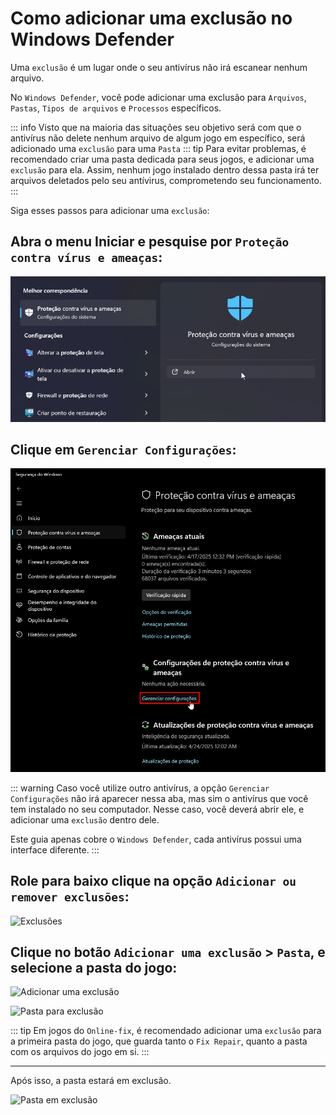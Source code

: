 # Como adicionar uma exclusão no Windows Defender

Uma `exclusão` é um lugar onde o seu antivírus não irá escanear nenhum arquivo. 

No `Windows Defender`, você pode adicionar uma exclusão para `Arquivos`, `Pastas`, `Tipos de arquivos` e `Processos` específicos.

::: info Visto que na maioria das situações seu objetivo será com que o antivírus não delete nenhum arquivo de algum jogo em específico, será adicionado uma `exclusão` para uma `Pasta`
::: tip Para evitar problemas, é recomendado criar uma pasta dedicada para seus jogos, e adicionar uma `exclusão` para ela. Assim, nenhum jogo instalado dentro dessa pasta irá ter arquivos deletados pelo seu antívirus, comprometendo seu funcionamento.
:::

Siga esses passos para adicionar uma `exclusão`:

## Abra o menu Iniciar e pesquise por `Proteção contra vírus e ameaças`:

![Proteção contra vírus e ameaças](assets/guides/proteção-contra-vírus-e-ameaças.png)

## Clique em `Gerenciar Configurações`:

![Gerenciar Configurações](assets/guides/gerenciar-configurações.png)

::: warning Caso você utilize outro antivírus, a opção `Gerenciar Configurações` não irá aparecer nessa aba, mas sim o antivírus que você tem instalado no seu computador. Nesse caso, você deverá abrir ele, e adicionar uma `exclusão` dentro dele.

Este guia apenas cobre o `Windows Defender`, cada antivírus possui uma interface diferente.
:::

## Role para baixo clique na opção `Adicionar ou remover exclusões`:

![Exclusões](assets/guides/exclusões.png)

## Clique no botão `Adicionar uma exclusão` > `Pasta`, e selecione a pasta do jogo:

![Adicionar uma exclusão](assets/guides/adicionando-exclusão.png)

![Pasta para exclusão](assets/guides/pasta-para-exclusão.png)

::: tip Em jogos do `Online-fix`, é recomendado adicionar uma `exclusão` para a primeira pasta do jogo, que guarda tanto o `Fix Repair`, quanto a pasta com os arquivos do jogo em si.
:::

___

Após isso, a pasta estará em exclusão.

![Pasta em exclusão](assets/guides/pasta-em-exclusão.png)